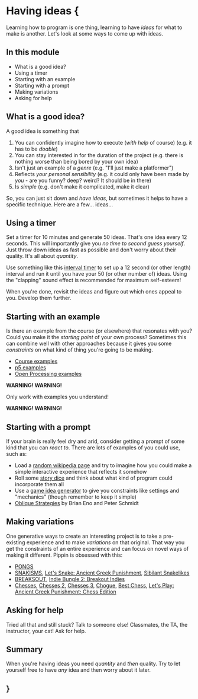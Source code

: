 # Having ideas {
   
Learning how to program is one thing, learning to have *ideas* for what to make is another. Let's look at some ways to come up with ideas.

## In this module

- What is a good idea?
- Using a timer
- Starting with an example
- Starting with a prompt
- Making variations 
- Asking for help
    
## What is a good idea?

A good idea is something that

1. You can confidently imagine how to execute (*with help* of course) (e.g. it has to be *doable*)
2. You can stay interested in for the duration of the project (e.g. there is nothing worse than being bored by your own idea)
3. Isn't just an example of a *genre* (e.g. "I'll just make a platformer")
4. Reflects *your personal sensibility* (e.g. it could only have been made by *you* - are you funny? deep? weird? It should be in there)
5. Is *simple* (e.g. don't make it complicated, make it clear)

So, you can just sit down and *have ideas*, but sometimes it helps to have a specific technique. Here are a few... ideas...

## Using a timer

Set a timer for 10 minutes and generate 50 ideas. That's one idea every 12 seconds. This will importantly give you *no time to second guess yourself*. Just throw down ideas as fast as possible and don't worry about their quality. It's all about *quantity*.

Use something like this [interval timer](https://www.online-stopwatch.com/interval-timer/) to set up a 12 second (or other length) interval and run it until you have your 50 (or other number of) ideas. Using the "clapping" sound effect is recommended for maximum self-esteem!

When you're done, revisit the ideas and figure out which ones appeal to you. Develop them further.

## Starting with an example

Is there an example from the course (or elsewhere) that resonates with you? Could you make it the *starting point* of your own process? Sometimes this can combine well with other approaches because it gives you some *constraints* on what kind of thing you're going to be making.

- [Course examples](../../examples/)
- [p5 examples](https://p5js.org/examples/)
- [Open Processing examples](https://openprocessing.org/discover)

**WARNING! WARNING!**

Only work with examples you understand!

**WARNING! WARNING!**

## Starting with a prompt

If your brain is really feel dry and arid, consider getting a prompt of some kind that you can *react to*. There are lots of examples of you could use, such as:

- Load a [random wikipedia page](https://en.wikipedia.org/wiki/Special:Random) and try to imagine how you could make a simple interactive experience that reflects it somehow
- Roll some [story dice](https://davebirss.com/storydice/) and think about what kind of program could incorporate them all
- Use a [game idea generator](https://letsmakeagame.net/game-idea-generator/) to give you constraints like settings and "mechanics" (though remember to keep it simple)
- [Oblique Strategies](https://stoney.sb.org/eno/oblique.html) by Brian Eno and Peter Schmidt

## Making variations

One generative ways to create an interesting project is to take a pre-existing experience and to make *variations* on that original. That way you get the constraints of an entire experience and can focus on novel ways of making it different. Pippin is obsessed with this:

- [PONGS](https://pippinbarr.github.io/pongs/info/)
- [SNAKISMS](https://www.pippinbarr.com/SNAKISMS/info/), [Let's Snake: Ancient Greek Punishment](https://www.pippinbarr.com/lets-snake-ancient-greek-punishment/info/), [Sibilant Snakelikes](https://pippinbarr.github.io/sibilant-snakelikes/info/)
- [BREAKSOUT](https://pippinbarr.github.io/breaksout/info/), [Indie Bungle 2: Breakout Indies](https://pippinbarr.github.io/indie-bungle-2-breakout-indies/info/)
- [Chesses](https://pippinbarr.github.io/chesses/info/), [Chesses 2](https://pippinbarr.github.io/chesses2/info/), [Chesses 3](https://pippinbarr.github.io/chesses3/info/), [Chogue](https://pippinbarr.github.io/chogue/info/), [Best Chess](https://pippinbarr.github.io/best-chess/info/), [Let's Play: Ancient Greek Punishment: Chess Edition](https://pippinbarr.github.io/lets-play-ancient-greek-punishment-chess-edition/info/)

## Asking for help

Tried all that and still stuck? Talk to someone else! Classmates, the TA, the instructor, your cat! Ask for help.

## Summary

When you're having ideas you need *quantity* and *then* quality. Try to let yourself free to have *any* idea and then worry about it later. 
    
## }